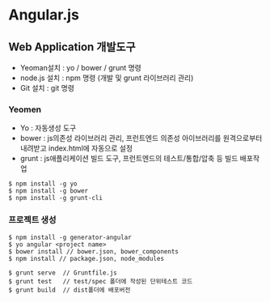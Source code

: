 # Angular.js

## Web Application 개발도구
- Yeoman설치 : yo / bower / grunt 명령
- node.js 설치 : npm 명령 (개발 및 grunt 라이브러리 관리)
- Git 설치 : git 명령


### Yeomen
- Yo : 자동생성 도구
- bower : js의존성 라이브러리 관리, 프런트엔드 의존성 아이브러리를 원격으로부터 내려받고 index.html에 자동으로 설정
- grunt : js애플리케이션 빌드 도구, 프런트엔드의 테스트/통합/압축 등 빌드 배포작업

```
$ npm install -g yo
$ npm install -g bower
$ npm install -g grunt-cli
```

### 프로젝트 생성

```
$ npm install -g generator-angular
$ yo angular <project name>
$ bower install // bower.json, bower_components
$ npm install // package.json, node_modules

$ grunt serve  // Gruntfile.js
$ grunt test   // test/spec 폴더에 작성된 단위테스트 코드
$ grunt build  // dist폴더에 배포버전
```
